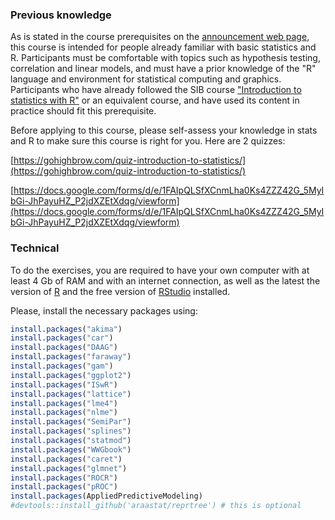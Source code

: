 


### Previous knowledge

As is stated in the course prerequisites on the [announcement web page](https://www.sib.swiss/component/courses/20220822_ASSM?view=courses_item), this course is intended for people already familiar with basic statistics and R. Participants must be comfortable with topics such as hypothesis testing, correlation and linear models, and must have a prior knowledge of the "R" language and environment for statistical computing and graphics. Participants who have already followed the SIB course ["Introduction to statistics with R"](https://www.sib.swiss/training/course/20220207_STATR) or an equivalent course, and have used its content in practice should fit this prerequisite.

Before applying to this course, please self-assess your knowledge in stats and R to make sure this course is right for you. Here are 2 quizzes:

[https://gohighbrow.com/quiz-introduction-to-statistics/](https://gohighbrow.com/quiz-introduction-to-statistics/)

[https://docs.google.com/forms/d/e/1FAIpQLSfXCnmLha0Ks4ZZZ42G_5MyIbGi-JhPayuHZ_P2jdXZEtXdqg/viewform](https://docs.google.com/forms/d/e/1FAIpQLSfXCnmLha0Ks4ZZZ42G_5MyIbGi-JhPayuHZ_P2jdXZEtXdqg/viewform)

### Technical

To do the exercises, you are required to have your own computer with at least 4 Gb of RAM and with an internet connection, as well as the latest the version of [R](https://cran.r-project.org/)
and the free version of [RStudio](https://www.rstudio.com/products/rstudio/download/) installed.

Please, install the necessary packages using:

```r
install.packages("akima")
install.packages("car")
install.packages("DAAG")
install.packages("faraway")
install.packages("gam")
install.packages("ggplot2")
install.packages("ISwR")
install.packages("lattice")
install.packages("lme4")
install.packages("nlme")
install.packages("SemiPar")
install.packages("splines")
install.packages("statmod")
install.packages("WWGbook")
install.packages("caret")
install.packages("glmnet")
install.packages("ROCR")
install.packages("pROC")
install.packages(AppliedPredictiveModeling)
#devtools::install_github('araastat/reprtree') # this is optional
```

